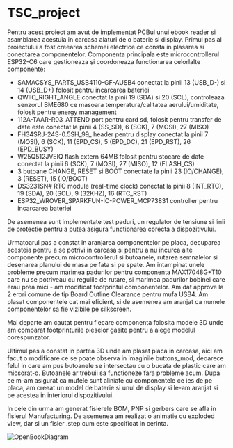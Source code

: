# TSC_project
Pentru acest proiect am avut de implementat PCBul unui ebook reader si asamblarea acestuia in carcasa alaturi de o baterie si display.
Primul pas al proiectului a fost creearea schemei electrice ce consta in plasarea si conectarea componentelor.
Componenta principala este microcontrollerul ESP32-C6 care gestioneaza și coordoneaza functionarea celorlalte componente:
* SAMACSYS_PARTS_USB4110-GF-AUSB4 conectat la pinii 13 (USB_D-) si 14 (USB_D+) folosit pentru incarcarea bateriei
* QWIIC_RIGHT_ANGLE conectat la pinii 19 (SDA) si 20 (SCL), controleaza senzorul BME680 ce masoara temperatura/calitatea aerului/umiditate, folosit pentru energy management
* 112A-TAAR-R03_ATTEND port pentru card sd, folosit pentru transfer de date este conectat la pinii 4 (SS_SD), 6 (SCK), 7 (MOSI), 27 (MISO) 
* FH34SRJ-24S-0.5SH_99_ header pentru display conectat la pinii 7 (MOSI), 6 (SCK), 11 (EPD_CS), 5 (EPD_DC), 21 (EPD_RST), 26 (EPD_BUSY)
* W25Q512JVEIQ flash extern 64MB folosit pentru stocare de date conectat la pinii 6 (SCK), 7 (MOSI), 27 (MISO), 12 (FLASH_CS)
* 3 butoane CHANGE, RESET si BOOT conectate la pinii 23 (IO/CHANGE), 3 (RESET), 15 (IO/BOOT)
* DS3231SN# RTC module (real-time clock) conectat la pinii 8 (INT_RTC), 19 (SDA), 20 (SCL), 9 (32KHZ), 16 (RTC_RST)
* ESP32_WROVER_SPARKFUN-IC-POWER_MCP73831 controller pentru incarcarea bateriei
  
De asemenea sunt implementate test paduri, un regulator de tensiune si linii de protectie pentru a putea asigura functionarea corecta a dispozitivului.

Urmatoarul pas a constat in aranjarea componentelor pe placa, decuparea acesteia pentru a se potrivi in carcasa si pentru a nu incurca alte componente precum microcontrollerul si butoanele,
rutarea semnalelor si desenarea planului de masa pe fata si pe spate.
Am intampinat unele probleme precum marimea padurilor pentru componenta MAX17048G+T10 care nu se potriveau cu regulile de rutare, si marimea padurilor bobinei care erau prea mici - am modificat footprintul componentelor.
Am dat approve la 2 erori comune de tip Board Outline Clearance pentru mufa USB4.
Am plasat componentele cat mai eficient, si de asemenea am aranjat ca numele componentelor sa fie vizibile pe silkscreen.

Mai departe am cautat pentru fiecare componenta folosita modele 3D unde am comparat footprinturile pieselor gasite pentru a alege modelul corespunzator.

Ultimul pas a constat in partea 3D unde am plasat placa in carcasa, aici am facut o modificare ce se poate observa in imaginile buttons_mod, deoarece felul in care am pus butoanele se intersectau cu o bucata de plastic
care am micsorat-o. Butoanele ar trebuii sa functioneze fara probleme acum.
Dupa ce m-am asigurat ca mufele sunt aliniate cu componentele ce ies de pe placa, am creeat un model de baterie si unul de display si le-am aranjat si pe acestea in interiorul dispozitivului.

In cele din urma am generat fisierele BOM, PNP si gerbers care se afla in fisierul Manufacturing.
De asemenea am realizat o animatie cu exploded view, dar si un fisier .step cum este specificat in cerinta.


![OpenBookDiagram](https://github.com/user-attachments/assets/0c7cf70c-b92d-4d52-825a-fe6e54214325)
